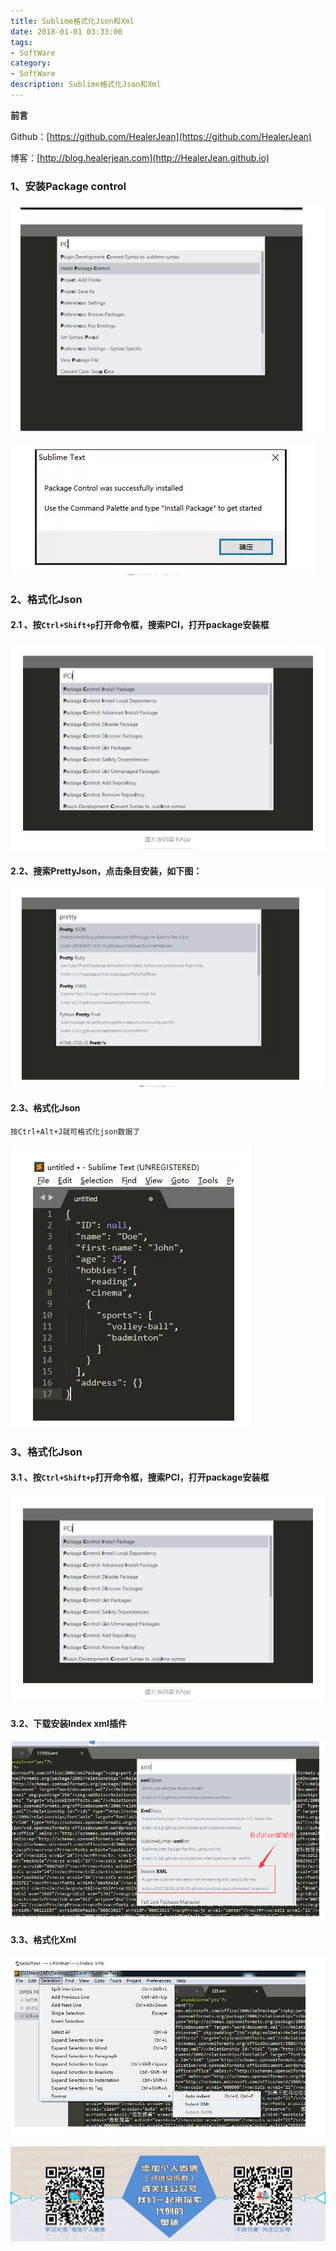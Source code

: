 ```yaml
---
title: Sublime格式化Json和Xml
date: 2018-01-01 03:33:00
tags: 
- SoftWare
category: 
- SoftWare
description: Sublime格式化Json和Xml
---
```


**前言**     

 Github：[https://github.com/HealerJean](https://github.com/HealerJean)         

 博客：[http://blog.healerjean.com](http://HealerJean.github.io)          



### 1、安装Package control  



![1566470292240](https://raw.githubusercontent.com/HealerJean/HealerJean.github.io/master/blogImages/1566470292240.png)





![1566470297746](https://raw.githubusercontent.com/HealerJean/HealerJean.github.io/master/blogImages/1566470297746.png)  



### 2、格式化Json   

#### 2.1 、按`Ctrl+Shift+p`打开命令框，搜索PCI，打开package安装框




![1566470330764](https://raw.githubusercontent.com/HealerJean/HealerJean.github.io/master/blogImages/1566470330764.png)



#### 2.2、搜索PrettyJson，点击条目安装，如下图：

![1566470358372](https://raw.githubusercontent.com/HealerJean/HealerJean.github.io/master/blogImages/1566470358372.png)  



#### 2.3、格式化Json

```
按Ctrl+Alt+J就可格式化json数据了
```



![1566470390117](https://raw.githubusercontent.com/HealerJean/HealerJean.github.io/master/blogImages/1566470390117.png)  





### 3、格式化Json   



#### 3.1 、按`Ctrl+Shift+p`打开命令框，搜索PCI，打开package安装框



![1566470330764](https://raw.githubusercontent.com/HealerJean/HealerJean.github.io/master/blogImages/1566470330764.png)

#### 3.2、下载安装Index xml插件 



![1566470471449](https://raw.githubusercontent.com/HealerJean/HealerJean.github.io/master/blogImages/1566470471449.png)  



#### 3.3、格式化Xml



![1566470491150](https://raw.githubusercontent.com/HealerJean/HealerJean.github.io/master/blogImages/1566470491150.png)

![ContactAuthor](https://raw.githubusercontent.com/HealerJean/HealerJean.github.io/master/assets/img/artical_bottom.jpg)



<!-- Gitalk 评论 start  -->

<link rel="stylesheet" href="https://unpkg.com/gitalk/dist/gitalk.css">
<script src="https://unpkg.com/gitalk@latest/dist/gitalk.min.js"></script> 
<div id="gitalk-container"></div>    
 <script type="text/javascript">
    var gitalk = new Gitalk({
		clientID: `1d164cd85549874d0e3a`,
		clientSecret: `527c3d223d1e6608953e835b547061037d140355`,
		repo: `HealerJean.github.io`,
		owner: 'HealerJean',
		admin: ['HealerJean'],
		id: 'SzICaFmskT3vUDx4',
    });
    gitalk.render('gitalk-container');
</script> 


<!-- Gitalk end -->

